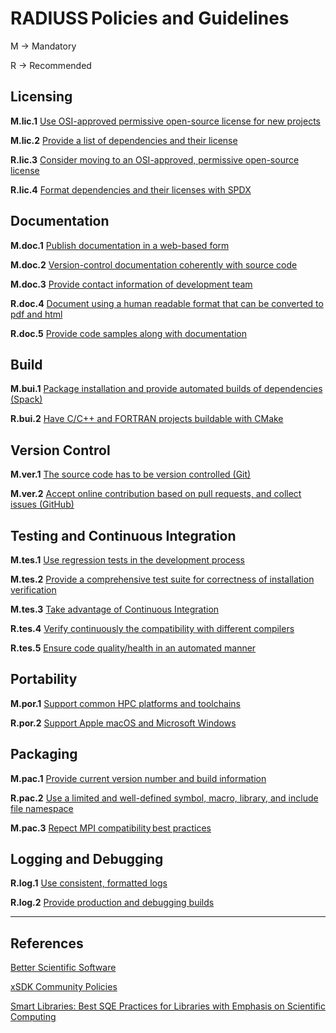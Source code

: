 
# RADIUSS Policies and Guidelines

<!--
Prepared by LLNL under Contract DE-AC52-07NA27344.

This document was prepared as an account of work sponsored by an agency of the United States government. Neither the United States government nor Lawrence Livermore National Security, LLC, nor any of their employees makes any warranty, expressed or implied, or assumes any legal liability or responsibility for the accuracy, completeness, or usefulness of any information, apparatus, product, or process disclosed, or represents that its use would not infringe privately owned rights. Reference herein to any specific commercial product, process, or service by trade name, trademark, manufacturer, or otherwise does not necessarily constitute or imply its endorsement, recommendation, or favoring by the United States government or Lawrence Livermore National Security, LLC. The views and opinions of authors expressed herein do not necessarily state or reflect those of the United States government or Lawrence Livermore National Security, LLC, and shall not be used for advertising or product endorsement purposes.

LLNL-TR-781103

IM #975025
-->

M → Mandatory

R → Recommended


## Licensing

**M.lic.1**  [Use OSI-approved permissive open-source license for new projects](/radiuss/policies_guidelines/licensing.md)

**M.lic.2**  [Provide a list of dependencies and their license](/radiuss/policies_guidelines/licensing.md)

**R.lic.3**  [Consider moving to an OSI-approved, permissive open-source license](/radiuss/policies_guidelines/licensing.md)

**R.lic.4**  [Format dependencies and their licenses with SPDX](/radiuss/policies_guidelines/licensing.md)


## Documentation

**M.doc.1** [Publish documentation in a web-based form](/radiuss/policies_guidelines/documentation.md)

**M.doc.2** [Version-control documentation coherently with source code](/radiuss/policies_guidelines/documentation.md)

**M.doc.3** [Provide contact information of development team](/radiuss/policies_guidelines/documentation.md)

**R.doc.4** [Document using a human readable format that can be converted to pdf and html](/radiuss/policies_guidelines/documentation.md)

**R.doc.5** [Provide code samples along with documentation](/radiuss/policies_guidelines/documentation.md)


## Build

**M.bui.1** [Package installation and provide automated builds of dependencies (Spack)](/radiuss/policies_guidelines/build.md)

**R.bui.2** [Have C/C++ and FORTRAN projects buildable with CMake](/radiuss/policies_guidelines/build.md)


## Version Control

**M.ver.1** [The source code has to be version controlled (Git)](/radiuss/policies_guidelines/version-control.md)

**M.ver.2** [Accept online contribution based on pull requests, and collect issues (GitHub)](/radiuss/policies_guidelines/version-control.md)


## Testing and Continuous Integration

**M.tes.1** [Use regression tests in the development process](/radiuss/policies_guidelines/tests-ci.md)

**M.tes.2** [Provide a comprehensive test suite for correctness of installation verification](/radiuss/policies_guidelines/tests-ci.md)

**M.tes.3** [Take advantage of Continuous Integration](/radiuss/policies_guidelines/tests-ci.md)

**R.tes.4** [Verify continuously the compatibility with different compilers](/radiuss/policies_guidelines/tests-ci.md)

**R.tes.5** [Ensure code quality/health in an automated manner](/radiuss/policies_guidelines/tests-ci.md)


## Portability

**M.por.1** [Support common HPC platforms and toolchains](/radiuss/policies_guidelines/portability.md)

**R.por.2** [Support Apple macOS and Microsoft Windows](/radiuss/policies_guidelines/portability.md)


## Packaging

**M.pac.1** [Provide current version number and build information](/radiuss/policies_guidelines/packaging.md)

**R.pac.2** [Use a limited and well-defined symbol, macro, library, and include file namespace](/radiuss/policies_guidelines/packaging.md)

**M.pac.3** [Repect MPI compatibility best practices](/radiuss/policies_guidelines/packaging.md)


## Logging and Debugging

**R.log.1** [Use consistent, formatted logs](/radiuss/policies_guidelines/logging-debugging.md)

**R.log.2** [Provide production and debugging builds](/radiuss/policies_guidelines/logging-debugging.md)

---

## References

[Better Scientific Software](https://bssw.io)

[xSDK Community Policies](https://xsdk.info/policies)

[Smart Libraries: Best SQE Practices for Libraries with Emphasis on Scientific Computing](https://www.osti.gov/biblio/936460)
